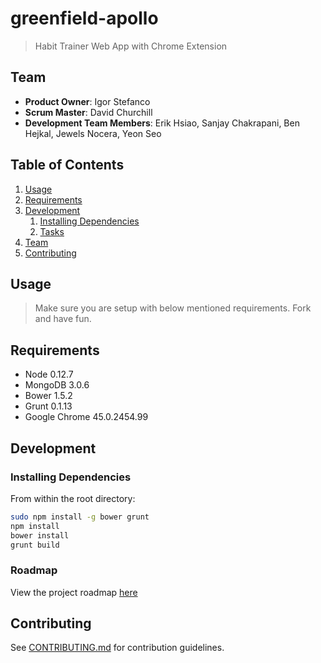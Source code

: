 # greenfield-apollo

> Habit Trainer Web App with Chrome Extension

## Team

  - __Product Owner__: Igor Stefanco
  - __Scrum Master__: David Churchill
  - __Development Team Members__: Erik Hsiao, Sanjay Chakrapani, Ben Hejkal, Jewels Nocera, Yeon Seo

## Table of Contents

1. [Usage](#Usage)
1. [Requirements](#requirements)
1. [Development](#development)
    1. [Installing Dependencies](#installing-dependencies)
    1. [Tasks](#tasks)
1. [Team](#team)
1. [Contributing](#contributing)

## Usage

> Make sure you are setup with below mentioned requirements. Fork and have fun.

## Requirements

- Node 0.12.7
- MongoDB 3.0.6
- Bower 1.5.2
- Grunt 0.1.13
- Google Chrome 45.0.2454.99

## Development

### Installing Dependencies

From within the root directory:

```sh
sudo npm install -g bower grunt
npm install
bower install
grunt build
```

### Roadmap

View the project roadmap [here](https://github.com/greenfield-apollo/greenfield-apollo/issues)


## Contributing

See [CONTRIBUTING.md](CONTRIBUTING.md) for contribution guidelines.
